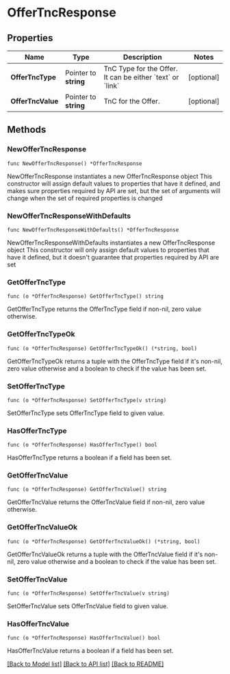 # OfferTncResponse

## Properties

Name | Type | Description | Notes
------------ | ------------- | ------------- | -------------
**OfferTncType** | Pointer to **string** | TnC Type for the Offer. It can be either &#x60;text&#x60; or &#x60;link&#x60; | [optional] 
**OfferTncValue** | Pointer to **string** | TnC for the Offer. | [optional] 

## Methods

### NewOfferTncResponse

`func NewOfferTncResponse() *OfferTncResponse`

NewOfferTncResponse instantiates a new OfferTncResponse object
This constructor will assign default values to properties that have it defined,
and makes sure properties required by API are set, but the set of arguments
will change when the set of required properties is changed

### NewOfferTncResponseWithDefaults

`func NewOfferTncResponseWithDefaults() *OfferTncResponse`

NewOfferTncResponseWithDefaults instantiates a new OfferTncResponse object
This constructor will only assign default values to properties that have it defined,
but it doesn't guarantee that properties required by API are set

### GetOfferTncType

`func (o *OfferTncResponse) GetOfferTncType() string`

GetOfferTncType returns the OfferTncType field if non-nil, zero value otherwise.

### GetOfferTncTypeOk

`func (o *OfferTncResponse) GetOfferTncTypeOk() (*string, bool)`

GetOfferTncTypeOk returns a tuple with the OfferTncType field if it's non-nil, zero value otherwise
and a boolean to check if the value has been set.

### SetOfferTncType

`func (o *OfferTncResponse) SetOfferTncType(v string)`

SetOfferTncType sets OfferTncType field to given value.

### HasOfferTncType

`func (o *OfferTncResponse) HasOfferTncType() bool`

HasOfferTncType returns a boolean if a field has been set.

### GetOfferTncValue

`func (o *OfferTncResponse) GetOfferTncValue() string`

GetOfferTncValue returns the OfferTncValue field if non-nil, zero value otherwise.

### GetOfferTncValueOk

`func (o *OfferTncResponse) GetOfferTncValueOk() (*string, bool)`

GetOfferTncValueOk returns a tuple with the OfferTncValue field if it's non-nil, zero value otherwise
and a boolean to check if the value has been set.

### SetOfferTncValue

`func (o *OfferTncResponse) SetOfferTncValue(v string)`

SetOfferTncValue sets OfferTncValue field to given value.

### HasOfferTncValue

`func (o *OfferTncResponse) HasOfferTncValue() bool`

HasOfferTncValue returns a boolean if a field has been set.


[[Back to Model list]](../README.md#documentation-for-models) [[Back to API list]](../README.md#documentation-for-api-endpoints) [[Back to README]](../README.md)


